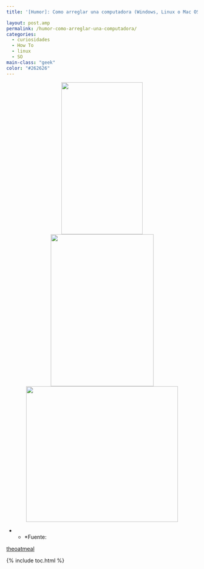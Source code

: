 ```yaml
---
title: '[Humor]: Como arreglar una computadora (Windows, Linux o Mac OSX)'

layout: post.amp
permalink: /humor-como-arreglar-una-computadora/
categories:
  - curiosidades
  - How To
  - linux
  - SO
main-class: "geek"
color: "#262626"
---
```

<div class="separator" style="clear: both; text-align: center;">
  <a href="https://1.bp.blogspot.com/-nZA60Hrzepo/TdErBWlgr8I/AAAAAAAAAfA/p7DoPhDerdQ/s1600/linux.png" imageanchor="1" style="margin-left:1em; margin-right:1em"><img border="0" height="400" width="214" src="https://1.bp.blogspot.com/-nZA60Hrzepo/TdErBWlgr8I/AAAAAAAAAfA/p7DoPhDerdQ/s400/linux.png" /></a>
</div>

<div class="separator" style="clear: both; text-align: center;">
  <a href="https://3.bp.blogspot.com/-HckHsExHyL8/TdErA2OYrfI/AAAAAAAAAew/W3RLpuvwUUE/s1600/windows.png" imageanchor="1" style="margin-left:1em; margin-right:1em"><img border="0" height="400" width="271" src="https://3.bp.blogspot.com/-HckHsExHyL8/TdErA2OYrfI/AAAAAAAAAew/W3RLpuvwUUE/s400/windows.png" /></a>
</div>

<div class="separator" style="clear: both; text-align: center;">
  <a href="https://3.bp.blogspot.com/-uALX0h_XbzU/TdErBEx3OpI/AAAAAAAAAe4/TTfcnLUDP7I/s1600/apple.png" imageanchor="1" style="margin-left:1em; margin-right:1em"><img border="0" height="357" width="400" src="https://3.bp.blogspot.com/-uALX0h_XbzU/TdErBEx3OpI/AAAAAAAAAe4/TTfcnLUDP7I/s400/apple.png" /></a>
</div>

* * *Fuente:

[theoatmeal][1]</p>



 [1]: http://theoatmeal.com/blog/fix_computer

{% include toc.html %}
